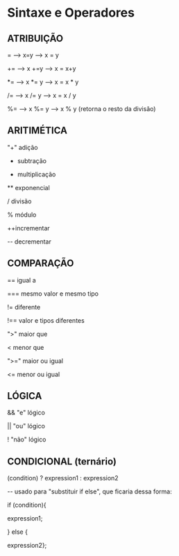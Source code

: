 # Sintaxe e Operadores



## ATRIBUIÇÃO



=   -->    x=y  -->   x = y

+=  -->  x +=y  -->  x = x+y

*=  -->  x *= y  -->   x = x * y

/=  --> x /= y  -->  x = x / y

%=  --> x %= y  -->   x % y  (retorna o resto da divisão)



## ARITIMÉTICA

"+" adição

- subtração

* multiplicação

** exponencial

/ divisão

% módulo

++incrementar

-- decrementar





## COMPARAÇÃO

== igual a

=== mesmo valor e mesmo tipo

!= diferente

!== valor e tipos diferentes

">" maior que

< menor que

">=" maior ou igual

<= menor ou igual



## LÓGICA

&&  "e" lógico

|| "ou" lógico

! "não" lógico



## CONDICIONAL (ternário)

(condition) ? expression1 : expression2

-- usado para "substituir if else", que ficaria dessa forma:

if (condition){

expression1;

} else {

expression2};